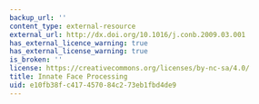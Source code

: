 ```yaml
---
backup_url: ''
content_type: external-resource
external_url: http://dx.doi.org/10.1016/j.conb.2009.03.001
has_external_licence_warning: true
has_external_license_warning: true
is_broken: ''
license: https://creativecommons.org/licenses/by-nc-sa/4.0/
title: Innate Face Processing
uid: e10fb38f-c417-4570-84c2-73eb1fbd4de9
---
```

